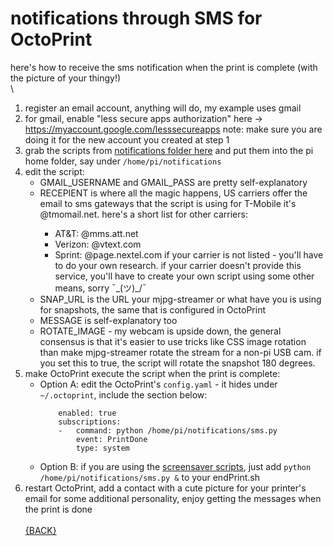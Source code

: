 # notifications through SMS for OctoPrint
here's how to receive the sms notification when the print is complete (with the picture of your thingy!)\
\
1. register an email account, anything will do, my example uses gmail
2. for gmail, enable "less secure apps authorization" here -> https://myaccount.google.com/lesssecureapps
note: make sure you are doing it for the new account you created at step 1
3. grab the scripts from [notifications folder here](https://github.com/HexNumbers/OctoPrint/tree/master/notifications) and put them into the pi home folder, say under `/home/pi/notifications`
4. edit the script:
	* GMAIL_USERNAME and GMAIL_PASS are pretty self-explanatory 
	* RECEPIENT is where all the magic happens, US carriers offer the email to sms gateways that the script is using for T-Mobile it's <your number>@tmomail.net. here's a short list for other carriers:
		- AT&T: @mms.att.net
		- Verizon: @vtext.com
		- Sprint: @page.nextel.com
	    if your carrier is not listed - you'll have to do your own research. if your carrier doesn't provide this service, you'll have to create your own script using some other means, sorry ¯\_(ツ)_/¯
	* SNAP_URL is the URL your mjpg-streamer or what have you is using for snapshots, the same that is configured in OctoPrint
	* MESSAGE is self-explanatory too
	* ROTATE_IMAGE - my webcam is upside down, the general consensus is that it's easier to use tricks like CSS image rotation than make mjpg-streamer rotate the stream for a non-pi USB cam. if you set this to true, the script will rotate the snapshot 180 degrees.
5. make OctoPrint execute the script when the print is complete:
	- Option A: edit the OctoPrint's `config.yaml` - it hides under `~/.octoprint`, include the section below:
		```events:
			enabled: true
			subscriptions:
			-   command: python /home/pi/notifications/sms.py
				event: PrintDone
				type: system
		```
	- Option B: if you are using the [screensaver scripts](https://hexnumbers.github.io/OctoPrint/screensaver), just add `python /home/pi/notifications/sms.py &` to your endPrint.sh
6. restart OctoPrint, add a contact with a cute picture for your printer's email for some additional personality, enjoy getting the messages when the print is done
\
\
[{BACK}](https://hexnumbers.github.io/OctoPrint/)